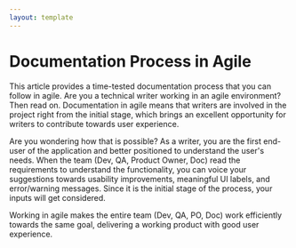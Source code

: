 ```yaml
---
layout: template
---
```

# Documentation Process in Agile

This article provides a time-tested documentation process that you can follow in agile. Are you a technical writer working in an agile environment? Then read on.
Documentation in agile means that writers are involved in the project right from the initial stage, which brings an excellent opportunity for writers to contribute towards user experience. 

Are you wondering how that is possible? As a writer, you are the first end-user of the application and better positioned to understand the user's needs. When the team (Dev, QA, Product Owner, Doc) read the requirements to understand the functionality, you can voice your suggestions towards usability improvements, meaningful UI labels, and error/warning messages. Since it is the initial stage of the process, your inputs will get considered.

Working in agile makes the entire team (Dev, QA, PO, Doc) work efficiently towards the same goal, delivering a working product with good user experience. 
